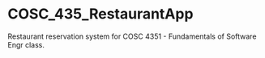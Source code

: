 # COSC_435_RestaurantApp
Restaurant reservation system for COSC 4351 - Fundamentals of Software Engr class.
